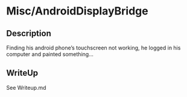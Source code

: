 # Misc/AndroidDisplayBridge

## Description

Finding his android phone’s touchscreen not working, he logged in his computer and painted something…

## WriteUp

See Writeup.md
